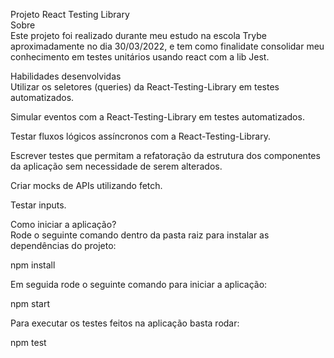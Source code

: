 <p class="has-line-data" data-line-start="0" data-line-end="3">Projeto React Testing Library<br> Sobre<br> Este projeto foi realizado durante meu estudo na escola Trybe aproximadamente no dia 30/03/2022, e tem como finalidate consolidar meu conhecimento em testes unitários usando react com a lib Jest.</p> <p class="has-line-data" data-line-start="4" data-line-end="6">Habilidades desenvolvidas<br> Utilizar os seletores (queries) da React-Testing-Library em testes automatizados.</p> <p class="has-line-data" data-line-start="7" data-line-end="8">Simular eventos com a React-Testing-Library em testes automatizados.</p> <p class="has-line-data" data-line-start="9" data-line-end="10">Testar fluxos lógicos assíncronos com a React-Testing-Library.</p> <p class="has-line-data" data-line-start="11" data-line-end="12">Escrever testes que permitam a refatoração da estrutura dos componentes da aplicação sem necessidade de serem alterados.</p> <p class="has-line-data" data-line-start="13" data-line-end="14">Criar mocks de APIs utilizando fetch.</p> <p class="has-line-data" data-line-start="15" data-line-end="16">Testar inputs.</p> <p class="has-line-data" data-line-start="17" data-line-end="19">Como iniciar a aplicação?<br> Rode o seguinte comando dentro da pasta raiz para instalar as dependências do projeto:</p> <p class="has-line-data" data-line-start="20" data-line-end="21">npm install</p> <p class="has-line-data" data-line-start="22" data-line-end="23">Em seguida rode o seguinte comando para iniciar a aplicação:</p> <p class="has-line-data" data-line-start="24" data-line-end="25">npm start</p> <p class="has-line-data" data-line-start="26" data-line-end="27">Para executar os testes feitos na aplicação basta rodar:</p> <p class="has-line-data" data-line-start="28" data-line-end="29">npm test</p>
